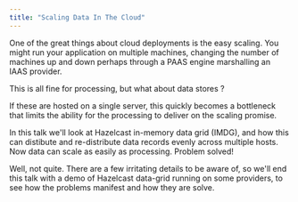 ```yaml
---
title: "Scaling Data In The Cloud"
---
```


One of the great things about cloud deployments is the easy scaling. You might run your application on multiple machines, changing the number of machines up and down perhaps through a PAAS engine marshalling an IAAS provider.

This is all fine for processing, but what about data stores ?

If these are hosted on a single server, this quickly becomes a bottleneck that limits the ability for the processing to deliver on the scaling promise.

In this talk we'll look at Hazelcast in-memory data grid (IMDG), and how this can distibute and re-distribute data records evenly across multiple hosts. Now data can scale as easily as processing. Problem solved!

Well, not quite. There are a few irritating details to be aware of, so we'll end this talk with a demo of Hazelcast data-grid running on some providers, to see how the problems manifest and how they are solve.
